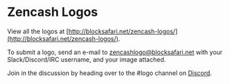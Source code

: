 # Zencash Logos

View all the logos at [http://blocksafari.net/zencash-logos/](http://blocksafari.net/zencash-logos/).

To submit a logo, send an e-mail to [zencashlogo@blocksafari.net](mailto:zencashlogo@blocksafari.net?subject=Zencash%20Logo%20Submission) with your Slack/Discord/IRC username, and your image attached.

Join in the discussion by heading over to the #logo channel on [Discord](https://discord.gg/9kXQFHx).